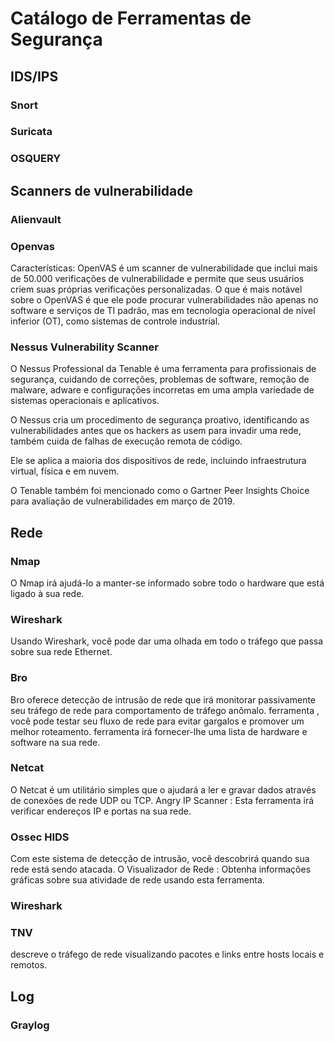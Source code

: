 # Catálogo de Ferramentas de Segurança

## IDS/IPS

### Snort

### Suricata

### OSQUERY

## Scanners de vulnerabilidade

### Alienvault
### Openvas
Características: OpenVAS é um scanner de vulnerabilidade que inclui mais de 50.000 verificações de vulnerabilidade e permite que seus usuários criem suas próprias verificações personalizadas. O que é mais notável sobre o OpenVAS é que ele pode procurar vulnerabilidades não apenas no software e serviços de TI padrão, mas em tecnologia operacional de nível inferior (OT), como sistemas de controle industrial.
###  Nessus Vulnerability Scanner 
O Nessus Professional da Tenable é uma ferramenta para profissionais de segurança, cuidando de correções, problemas de software, remoção de malware, adware e configurações incorretas em uma ampla variedade de sistemas operacionais e aplicativos.

O Nessus cria um procedimento de segurança proativo, identificando as vulnerabilidades antes que os hackers as usem para invadir uma rede, também cuida de falhas de execução remota de código.

Ele se aplica a maioria dos dispositivos de rede, incluindo infraestrutura virtual, física e em nuvem.

O Tenable também foi mencionado como o Gartner Peer Insights Choice para avaliação de vulnerabilidades em março de 2019.
## Rede
### Nmap
O Nmap irá ajudá-lo a manter-se informado sobre todo o hardware que está ligado à sua rede.
### Wireshark
Usando Wireshark, você pode dar uma olhada em todo o tráfego que passa sobre sua rede Ethernet.
### Bro 
Bro oferece detecção de intrusão de rede que irá monitorar passivamente seu tráfego de rede para comportamento de tráfego anômalo.
ferramenta , você pode testar seu fluxo de rede para evitar gargalos e promover um melhor roteamento.
ferramenta irá fornecer-lhe uma lista de hardware e software na sua rede.
### Netcat
O Netcat é um utilitário simples que o ajudará a ler e gravar dados através de conexões de rede UDP ou TCP.
Angry IP Scanner : Esta ferramenta irá verificar endereços IP e portas na sua rede.
### Ossec HIDS
Com este sistema de detecção de intrusão, você descobrirá quando sua rede está sendo atacada.
O Visualizador de Rede : Obtenha informações gráficas sobre sua atividade de rede usando esta ferramenta.
### Wireshark

### TNV
descreve o tráfego de rede visualizando pacotes e links entre hosts locais e remotos.

## Log

### Graylog
